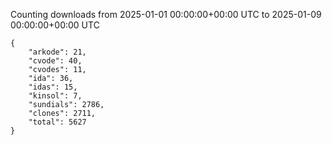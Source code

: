 
Counting downloads from 2025-01-01 00:00:00+00:00 UTC to 2025-01-09 00:00:00+00:00 UTC

```
{
    "arkode": 21,
    "cvode": 40,
    "cvodes": 11,
    "ida": 36,
    "idas": 15,
    "kinsol": 7,
    "sundials": 2786,
    "clones": 2711,
    "total": 5627
}
```
